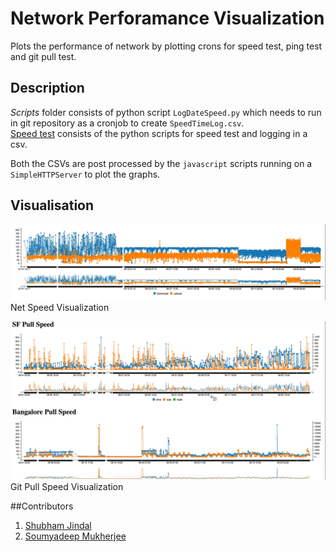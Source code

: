 # Network Perforamance Visualization

Plots the performance of network by plotting crons for speed test, ping test and git pull test.

## Description

*Scripts* folder consists of python script `LogDateSpeed.py`  which needs to run in git repository as a cronjob to create `SpeedTimeLog.csv`.  
[Speed test](https://github.com/sam17/speedtest-cli) consists of the python scripts for speed test and logging in a csv.  

Both the CSVs are post processed by the `javascript` scripts running on a `SimpleHTTPServer` to plot the graphs.

## Visualisation
![Net Speed Visualization](./img/NetSpeed.jpg)  
Net Speed Visualization  


![Git Pull Speed Visualization](./img/PullSpeed.jpg)  
Git Pull Speed Visualization

##Contributors
1. [Shubham Jindal](https://github.com/skjindal93)
2. [Soumyadeep Mukherjee](https://github.com/sam17)



